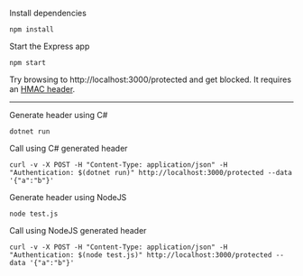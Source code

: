 Install dependencies

```
npm install
```


Start the Express app

```
npm start
```

Try browsing to http://localhost:3000/protected and get blocked.  It requires an [HMAC header](https://github.com/connorjburton/hmac-auth-express#generating-your-hmac-digest). 

---


Generate header using C#

```
dotnet run
```

Call using C# generated header

```
curl -v -X POST -H "Content-Type: application/json" -H "Authentication: $(dotnet run)" http://localhost:3000/protected --data '{"a":"b"}'

```

Generate header using NodeJS

```
node test.js
```

Call using NodeJS generated header

```
curl -v -X POST -H "Content-Type: application/json" -H "Authentication: $(node test.js)" http://localhost:3000/protected --data '{"a":"b"}'
```



